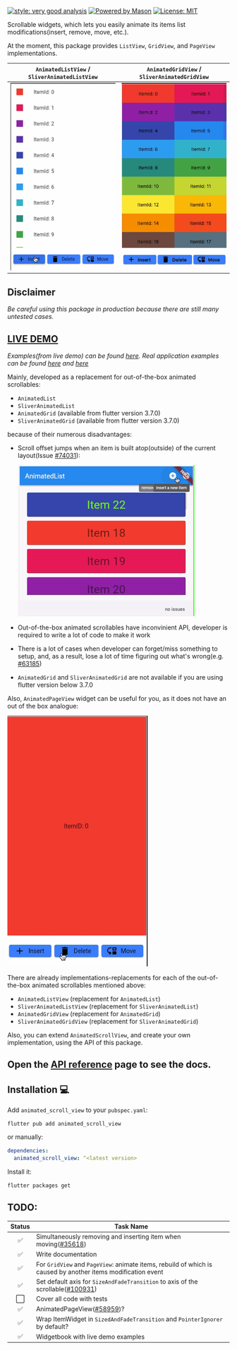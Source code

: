 
[![style: very good analysis][very_good_analysis_badge]][very_good_analysis_link]
[![Powered by Mason](https://img.shields.io/endpoint?url=https%3A%2F%2Ftinyurl.com%2Fmason-badge)](https://github.com/felangel/mason)
[![License: MIT][license_badge]][license_link]

Scrollable widgets, which lets you easily animate its items list modifications(insert, remove, move, etc.).

At the moment, this package provides `ListView`, `GridView`, and `PageView` implementations.

`AnimatedListView` / `SliverAnimatedListView`|`AnimatedGridView` / `SliverAnimatedGridView`
:-------------------------------------------:|:-------------------------------------------:
![](doc/images/animated_list_view_general_demo.gif)|![](doc/images/animated_grid_view_general_demo.gif)

## **Disclaimer**
_Be careful using this package in production because there are still many untested cases._

## **[LIVE DEMO](https://radomir9720.github.io/animated_scroll_view/#/)**
_Examples(from live demo) can be found [here][live_demo_examples_link].
Real application examples can be found [here][real_app_example_link1] and [here][real_app_example_link2]_

Mainly, developed as a replacement for out-of-the-box animated scrollables:

- `AnimatedList`
- `SliverAnimatedList`
- `AnimatedGrid` (available from flutter version 3.7.0)
- `SliverAnimatedGrid` (available from flutter version 3.7.0)

because of their numerous disadvantages:

- Scroll offset jumps when an item is built atop(outside) of the current
layout(Issue [#74031](https://github.com/flutter/flutter/issues/74031)):

  ![](doc/images/animated_list_offset_jump_demo.gif)
- Out-of-the-box animated scrollables have inconvinient API, developer
is required to write a lot of code to make it work
- There is a lot of cases when developer can forget/miss something to setup,
and, as a result, lose a lot of time figuring out what's wrong(e.g. [#63185](https://github.com/flutter/flutter/issues/63185))
- `AnimatedGrid` and `SliverAnimatedGrid` are not available if you are using
flutter version below 3.7.0

Also, `AnimatedPageView` widget can be useful for you, as it does not have an out of the box analogue:

![](doc/images/animated_page_view_general_demo.gif)

There are already implementations-replacements for each of the
out-of-the-box animated scrollables mentioned above:

- `AnimatedListView` (replacement for `AnimatedList`)
- `SliverAnimatedListView` (replacement for `SliverAnimatedList`)
- `AnimatedGridView` (replacement for `AnimatedGrid`)
- `SliverAnimatedGridView` (replacement for `SliverAnimatedGrid`)

Also, you can extend `AnimatedScrollView`, and create your own
implementation, using the API of this package.

## Open the [API reference](api_reference_link) page to see the docs.

## Installation 💻

Add `animated_scroll_view` to your `pubspec.yaml`:

```
flutter pub add animated_scroll_view
```

or manually:

```yaml
dependencies:
  animated_scroll_view: ^<latest version>
```

Install it:

```sh
flutter packages get
```

## TODO:

Status  |Task Name
:------:|----
✅|Simultaneously removing and inserting item when moving([#35618](https://github.com/flutter/flutter/issues/35618))
✅|Write documentation
✅|For `GridView` and `PageView`: animate items, rebuild of which is caused by another items modification event
✅|Set default axis for `SizeAndFadeTransition` to axis of the scrollable([#100931](https://github.com/flutter/flutter/issues/100931#issuecomment-1120515790))
⬜|Cover all code with tests
✅|AnimatedPageView([#58959](https://github.com/flutter/flutter/issues/58959))?
✅|Wrap ItemWidget in `SizedAndFadeTransition` and `PointerIgnorer` by default?
✅|Widgetbook with live demo examples


[license_badge]: https://img.shields.io/badge/license-MIT-blue.svg
[license_link]: https://opensource.org/licenses/MIT
[very_good_analysis_badge]: https://img.shields.io/badge/style-very_good_analysis-B22C89.svg
[very_good_analysis_link]: https://pub.dev/packages/very_good_analysis
[real_app_example_link1]: https://github.com/radomir9720/pixel_app_flutter/blob/0.6.0/lib/presentation/screens/apps/body/handset_apps_screen_body.dart
[real_app_example_link2]: https://github.com/radomir9720/pixel_app_flutter/blob/cbeb620a8b52c745b2ffc87c234c5c29755a979a/lib/presentation/screens/apps/body/tablet_apps_screen_body.dart#L111
[live_demo_examples_link]: https://github.com/radomir9720/animated_scroll_view/tree/main/widgetbook_app/lib/widgets/scrollables
[api_reference_link]: https://pub.dev/documentation/animated_scroll_view/latest/animated_scroll_view/animated_scroll_view-library.html